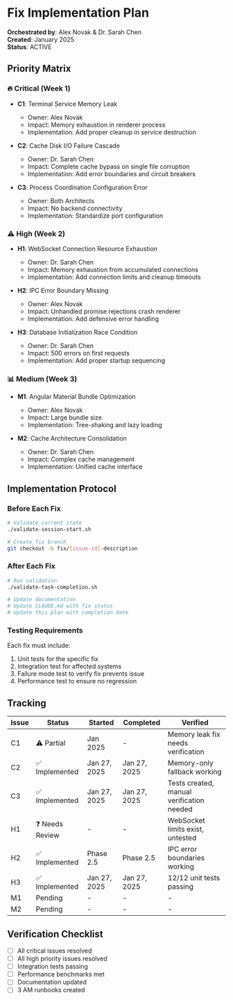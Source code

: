 # Fix Implementation Plan

**Orchestrated by**: Alex Novak & Dr. Sarah Chen  
**Created**: January 2025  
**Status**: ACTIVE

## Priority Matrix

### 🔥 Critical (Week 1)
- **C1**: Terminal Service Memory Leak
  - Owner: Alex Novak
  - Impact: Memory exhaustion in renderer process
  - Implementation: Add proper cleanup in service destruction
  
- **C2**: Cache Disk I/O Failure Cascade
  - Owner: Dr. Sarah Chen  
  - Impact: Complete cache bypass on single file corruption
  - Implementation: Add error boundaries and circuit breakers
  
- **C3**: Process Coordination Configuration Error
  - Owner: Both Architects
  - Impact: No backend connectivity
  - Implementation: Standardize port configuration

### ⚠️ High (Week 2)
- **H1**: WebSocket Connection Resource Exhaustion
  - Owner: Dr. Sarah Chen
  - Impact: Memory exhaustion from accumulated connections
  - Implementation: Add connection limits and cleanup timeouts
  
- **H2**: IPC Error Boundary Missing
  - Owner: Alex Novak
  - Impact: Unhandled promise rejections crash renderer
  - Implementation: Add defensive error handling
  
- **H3**: Database Initialization Race Condition
  - Owner: Dr. Sarah Chen
  - Impact: 500 errors on first requests
  - Implementation: Add proper startup sequencing

### 📊 Medium (Week 3)
- **M1**: Angular Material Bundle Optimization
  - Owner: Alex Novak
  - Impact: Large bundle size
  - Implementation: Tree-shaking and lazy loading
  
- **M2**: Cache Architecture Consolidation
  - Owner: Dr. Sarah Chen
  - Impact: Complex cache management
  - Implementation: Unified cache interface

## Implementation Protocol

### Before Each Fix
```bash
# Validate current state
./validate-session-start.sh

# Create fix branch
git checkout -b fix/[issue-id]-description
```

### After Each Fix
```bash
# Run validation
./validate-task-completion.sh

# Update documentation
# Update CLAUDE.md with fix status
# Update this plan with completion date
```

### Testing Requirements
Each fix must include:
1. Unit tests for the specific fix
2. Integration test for affected systems
3. Failure mode test to verify fix prevents issue
4. Performance test to ensure no regression

## Tracking

| Issue | Status | Started | Completed | Verified |
|-------|--------|---------|-----------|----------|
| C1 | ⚠️ Partial | Jan 2025 | - | Memory leak fix needs verification |
| C2 | ✅ Implemented | Jan 27, 2025 | Jan 27, 2025 | Memory-only fallback working |
| C3 | ✅ Implemented | Jan 27, 2025 | Jan 27, 2025 | Tests created, manual verification needed |
| H1 | ❓ Needs Review | - | - | WebSocket limits exist, untested |
| H2 | ✅ Implemented | Phase 2.5 | Phase 2.5 | IPC error boundaries working |
| H3 | ✅ Implemented | Jan 27, 2025 | Jan 27, 2025 | 12/12 unit tests passing |
| M1 | Pending | - | - | - |
| M2 | Pending | - | - | - |

## Verification Checklist
- [ ] All critical issues resolved
- [ ] All high priority issues resolved  
- [ ] Integration tests passing
- [ ] Performance benchmarks met
- [ ] Documentation updated
- [ ] 3 AM runbooks created